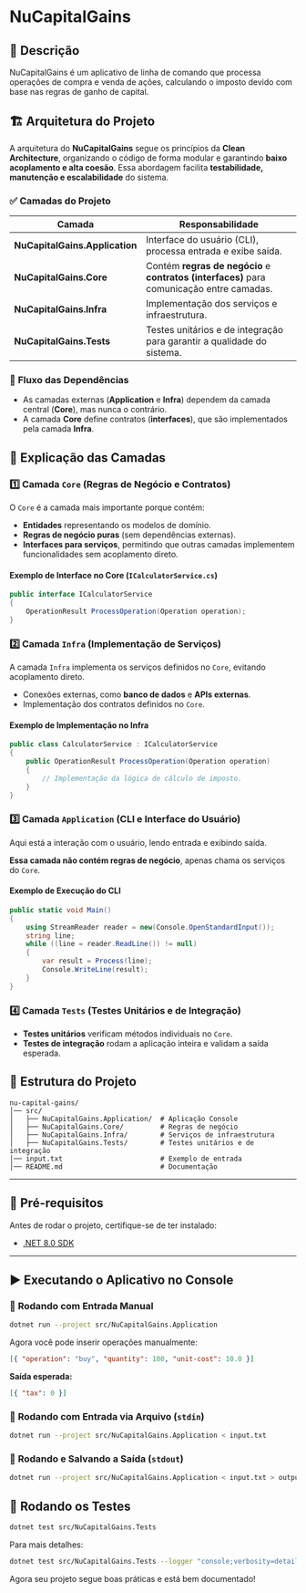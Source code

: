 # NuCapitalGains

## 📌 Descrição

NuCapitalGains é um aplicativo de linha de comando que processa operações de compra e venda de ações, calculando o imposto devido com base nas regras de ganho de capital.

## 🏗 **Arquitetura do Projeto**

A arquitetura do **NuCapitalGains** segue os princípios da **Clean Architecture**, organizando o código de forma modular e garantindo **baixo acoplamento e alta coesão**. Essa abordagem facilita **testabilidade, manutenção e escalabilidade** do sistema.

### ✅ **Camadas do Projeto**

| Camada                         | Responsabilidade                                                                          |
| ------------------------------ | ----------------------------------------------------------------------------------------- |
| **NuCapitalGains.Application** | Interface do usuário (CLI), processa entrada e exibe saída.                               |
| **NuCapitalGains.Core**        | Contém **regras de negócio** e **contratos (interfaces)** para comunicação entre camadas. |
| **NuCapitalGains.Infra**       | Implementação dos serviços e infraestrutura.                                              |
| **NuCapitalGains.Tests**       | Testes unitários e de integração para garantir a qualidade do sistema.                    |

### 🔹 **Fluxo das Dependências**

- As camadas externas (**Application** e **Infra**) dependem da camada central (**Core**), mas nunca o contrário.
- A camada **Core** define contratos (**interfaces**), que são implementados pela camada **Infra**.

## 🔎 **Explicação das Camadas**

### **1️⃣ Camada `Core` (Regras de Negócio e Contratos)**

O `Core` é a camada mais importante porque contém:

- **Entidades** representando os modelos de domínio.
- **Regras de negócio puras** (sem dependências externas).
- **Interfaces para serviços**, permitindo que outras camadas implementem funcionalidades sem acoplamento direto.

#### Exemplo de Interface no Core (`ICalculatorService.cs`)

```csharp
public interface ICalculatorService
{
    OperationResult ProcessOperation(Operation operation);
}
```

### **2️⃣ Camada `Infra` (Implementação de Serviços)**

A camada `Infra` implementa os serviços definidos no `Core`, evitando acoplamento direto.

- Conexões externas, como **banco de dados** e **APIs externas**.
- Implementação dos contratos definidos no `Core`.

#### Exemplo de Implementação no Infra

```csharp
public class CalculatorService : ICalculatorService
{
    public OperationResult ProcessOperation(Operation operation)
    {
        // Implementação da lógica de cálculo de imposto.
    }
}
```

### **3️⃣ Camada `Application` (CLI e Interface do Usuário)**

Aqui está a interação com o usuário, lendo entrada e exibindo saída.

**Essa camada não contém regras de negócio**, apenas chama os serviços do `Core`.

#### Exemplo de Execução do CLI

```csharp
public static void Main()
{
    using StreamReader reader = new(Console.OpenStandardInput());
    string line;
    while ((line = reader.ReadLine()) != null)
    {
        var result = Process(line);
        Console.WriteLine(result);
    }
}
```

### **4️⃣ Camada `Tests` (Testes Unitários e de Integração)**

- **Testes unitários** verificam métodos individuais no `Core`.
- **Testes de integração** rodam a aplicação inteira e validam a saída esperada.

## 📂 **Estrutura do Projeto**

```
nu-capital-gains/
│── src/
│   ├── NuCapitalGains.Application/  # Aplicação Console
│   ├── NuCapitalGains.Core/         # Regras de negócio
│   ├── NuCapitalGains.Infra/        # Serviços de infraestrutura
│   ├── NuCapitalGains.Tests/        # Testes unitários e de integração
│── input.txt                        # Exemplo de entrada
│── README.md                        # Documentação
```

---

## 📌 **Pré-requisitos**

Antes de rodar o projeto, certifique-se de ter instalado:

- [.NET 8.0 SDK](https://dotnet.microsoft.com/en-us/download/dotnet/8.0)

---

## ▶️ **Executando o Aplicativo no Console**

### 🔹 **Rodando com Entrada Manual**

```sh
dotnet run --project src/NuCapitalGains.Application
```

Agora você pode inserir operações manualmente:

```json
[{ "operation": "buy", "quantity": 100, "unit-cost": 10.0 }]
```

**Saída esperada:**

```json
[{ "tax": 0 }]
```

### 🔹 **Rodando com Entrada via Arquivo (`stdin`)**

```sh
dotnet run --project src/NuCapitalGains.Application < input.txt
```

### 🔹 **Rodando e Salvando a Saída (`stdout`)**

```sh
dotnet run --project src/NuCapitalGains.Application < input.txt > output.txt
```

## 🧪 **Rodando os Testes**

```sh
dotnet test src/NuCapitalGains.Tests
```

Para mais detalhes:

```sh
dotnet test src/NuCapitalGains.Tests --logger "console;verbosity=detailed"
```

Agora seu projeto segue boas práticas e está bem documentado!
